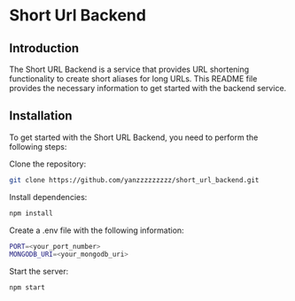 # Short Url Backend

## Introduction

The Short URL Backend is a service that provides URL shortening functionality to create short aliases for long URLs. This README file provides the necessary information to get started with the backend service.

## Installation

To get started with the Short URL Backend, you need to perform the following steps:

Clone the repository:

```bash
git clone https://github.com/yanzzzzzzzzz/short_url_backend.git
```

Install dependencies:

```bash
npm install
```

Create a .env file with the following information:

```bash
PORT=<your_port_number>
MONGODB_URI=<your_mongodb_uri>
```

Start the server:

```bash
npm start
```

